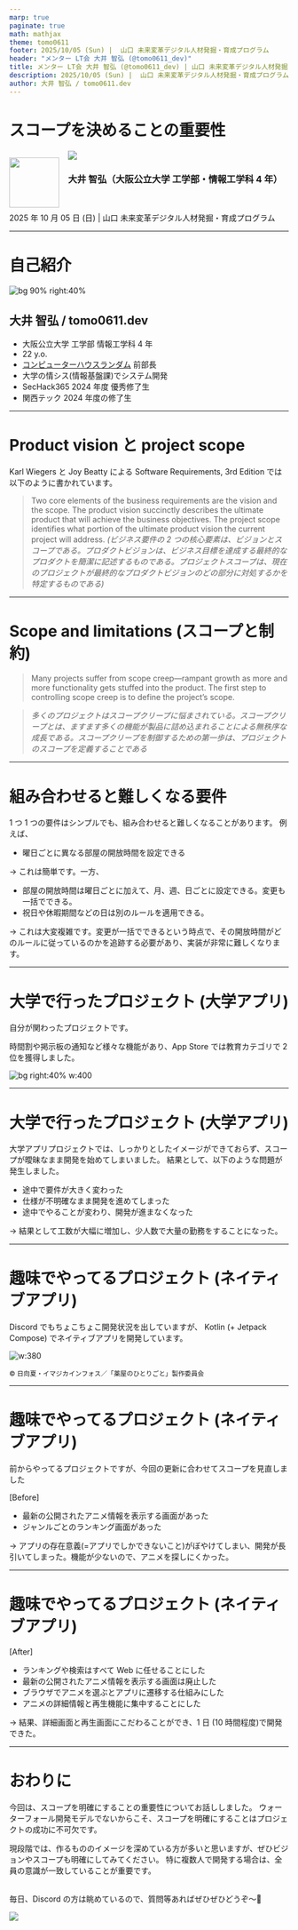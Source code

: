 ```yaml
---
marp: true
paginate: true
math: mathjax
theme: tomo0611
footer: 2025/10/05 (Sun) |  山口 未来変革デジタル人材発掘・育成プログラム
header: "メンター LT会 大井 智弘 (@tomo0611_dev)"
title: メンター LT会 大井 智弘 (@tomo0611_dev) | 山口 未来変革デジタル人材発掘・育成プログラム
description: 2025/10/05 (Sun) |  山口 未来変革デジタル人材発掘・育成プログラム
author: 大井 智弘 / tomo0611.dev
---
```


# スコープを決めることの重要性

<style scoped>
  .profile-icon {
    width: 90px;
    float: left;
    margin-right: 16px;
    margin-top: 12px;
  }
</style>

<img src="https://omusp.jp/wp-content/uploads/2024/10/profile-ot.png" class="profile-icon" width="90px" height="90px" />

<img class="qrcode" src="https://api.qrserver.com/v1/create-qr-code/?size=150x150&color=5685ad&bgcolor=fff&qzone=4&data=https://slides.tomo0611.dev/20251005-yamaguchi-lighting-talk/">

### 大井 智弘（大阪公立大学 工学部・情報工学科 4 年）

<br />

2025 年 10 月 05 日 (日) | 山口 未来変革デジタル人材発掘・育成プログラム

---

# 自己紹介

![bg 90% right:40%](https://omusp.jp/wp-content/uploads/2024/10/profile-ot.png)

## 大井 智弘 / tomo0611.dev

- 大阪公立大学 工学部 情報工学科 4 年
- 22 y.o.
- [コンピューターハウスランダム](https://ch-random.net/) 前部長
- 大学の情シス(情報基盤課)でシステム開発
- SecHack365 2024 年度 優秀修了生
- 関西テック 2024 年度の修了生

---

# Product vision と project scope

Karl Wiegers と Joy Beatty による Software Requirements, 3rd Edition では以下のように書かれています。

> Two core elements of the business requirements are the vision and the scope. The product vision succinctly describes the ultimate product that will achieve the business objectives. The project scope identifies what portion of the ultimate product vision the current project will address. _(ビジネス要件の 2 つの核心要素は、ビジョンとスコープである。プロダクトビジョンは、ビジネス目標を達成する最終的なプロダクトを簡潔に記述するものである。プロジェクトスコープは、現在のプロジェクトが最終的なプロダクトビジョンのどの部分に対処するかを特定するものである)_

---

# Scope and limitations (スコープと制約)

> Many projects suffer from scope creep—rampant growth as more and more functionality gets stuffed into the product. The first step to controlling scope creep is to define the project’s scope.

> _多くのプロジェクトはスコープクリープに悩まされている。スコープクリープとは、ますます多くの機能が製品に詰め込まれることによる無秩序な成長である。スコープクリープを制御するための第一歩は、プロジェクトのスコープを定義することである_

---

# 組み合わせると難しくなる要件

1 つ 1 つの要件はシンプルでも、組み合わせると難しくなることがあります。
例えば、

- 曜日ごとに異なる部屋の開放時間を設定できる

→ これは簡単です。一方、

- 部屋の開放時間は曜日ごとに加えて、月、週、日ごとに設定できる。変更も一括でできる。
- 祝日や休暇期間などの日は別のルールを適用できる。

→ これは大変複雑です。変更が一括でできるという時点で、その開放時間がどのルールに従っているのかを追跡する必要があり、実装が非常に難しくなります。

---

# 大学で行ったプロジェクト (大学アプリ)

自分が関わったプロジェクトです。

時間割や掲示板の通知など様々な機能があり、App Store では教育カテゴリで 2 位を獲得しました。

![bg right:40% w:400](/20251005-yamaguchi-lighting-talk/images/screenshot_01.png)

---

# 大学で行ったプロジェクト (大学アプリ)

大学アプリプロジェクトでは、しっかりとしたイメージができておらず、スコープが曖昧なまま開発を始めてしまいました。
結果として、以下のような問題が発生しました。

- 途中で要件が大きく変わった
- 仕様が不明確なまま開発を進めてしまった
- 途中でやることが変わり、開発が進まなくなった

→ 結果として工数が大幅に増加し、少人数で大量の勤務をすることになった。

---

# 趣味でやってるプロジェクト (ネイティブアプリ)

Discord でもちょこちょこ開発状況を出していますが、
Kotlin (+ Jetpack Compose) でネイティブアプリを開発しています。

![w:380](/20251005-yamaguchi-lighting-talk/images/screenshot_02.png)

<sup>© 日向夏・イマジカインフォス／「薬屋のひとりごと」製作委員会</sup>

---

# 趣味でやってるプロジェクト (ネイティブアプリ)

前からやってるプロジェクトですが、今回の更新に合わせてスコープを見直しました

[Before]

- 最新の公開されたアニメ情報を表示する画面があった
- ジャンルごとのランキング画面があった

→ アプリの存在意義(=アプリでしかできないこと)がぼやけてしまい、開発が長引いてしまった。機能が少ないので、アニメを探しにくかった。

---

# 趣味でやってるプロジェクト (ネイティブアプリ)

[After]

- ランキングや検索はすべて Web に任せることにした
- 最新の公開されたアニメ情報を表示する画面は廃止した
- ブラウザでアニメを選ぶとアプリに遷移する仕組みにした
- アニメの詳細情報と再生機能に集中することにした

→ 結果、詳細画面と再生画面にこだわることができ、1 日 (10 時間程度)で開発できた。

---

# おわりに

今回は、スコープを明確にすることの重要性についてお話ししました。
ウォーターフォール開発モデルでないからこそ、スコープを明確にすることはプロジェクトの成功に不可欠です。

現段階では、作るもののイメージを深めている方が多いと思いますが、ぜひビジョンやスコープも明確にしてみてください。
特に複数人で開発する場合は、全員の意識が一致していることが重要です。<br /><br />

毎日、Discord の方は眺めているので、質問等あればぜひぜひどうぞ〜🙌

<img class="qrcode" src="https://api.qrserver.com/v1/create-qr-code/?size=150x150&color=5685ad&bgcolor=fff&qzone=4&data=https://slides.tomo0611.dev/20251005-yamaguchi-lighting-talk/">
